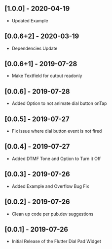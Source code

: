 ## [1.0.0] - 2020-04-19

* Updated Example

## [0.0.6+2] - 2020-03-19

* Dependencies Update

## [0.0.6+1] - 2019-07-28

* Make Textfield for output readonly

## [0.0.6] - 2019-07-28

* Added Option to not animate dial button onTap

## [0.0.5] - 2019-07-27

* Fix issue where dial button event is not fired

## [0.0.4] - 2019-07-27

* Added DTMF Tone and Option to Turn it Off

## [0.0.3] - 2019-07-26

* Added Example and Overflow Bug Fix

## [0.0.2] - 2019-07-26

* Clean up code per pub.dev suggestions

## [0.0.1] - 2019-07-26

* Initial Release of the Flutter Dial Pad Widget
